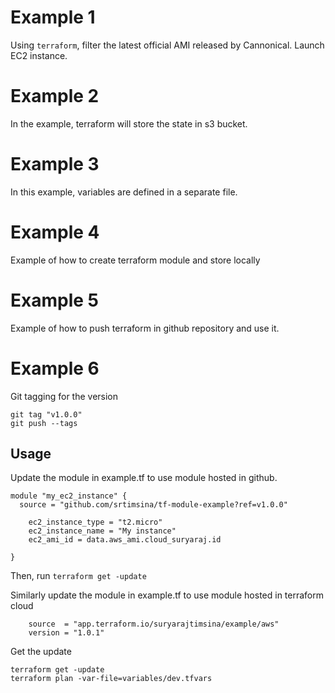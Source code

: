 # Example 1
Using `terraform`, filter the latest official AMI released by Cannonical. Launch EC2 instance.

# Example 2
In the example, terraform will store the state in s3 bucket.

# Example 3
In this example, variables are defined in a separate file. 

# Example 4
Example of how to create terraform module and store locally

# Example 5
Example of how to push terraform in github repository and use it.

# Example 6
Git tagging for the version
~~~
git tag "v1.0.0"
git push --tags
~~~

## Usage
Update the module in example.tf to use module hosted in github.
~~~
module "my_ec2_instance" {
  source = "github.com/srtimsina/tf-module-example?ref=v1.0.0"

    ec2_instance_type = "t2.micro"
    ec2_instance_name = "My instance"
    ec2_ami_id = data.aws_ami.cloud_suryaraj.id

}
~~~

Then, run `terraform get -update`

Similarly update the module in example.tf to use module hosted in terraform cloud
~~~
    source  = "app.terraform.io/suryarajtimsina/example/aws"
    version = "1.0.1"
~~~

Get the update
~~~
terraform get -update 
terraform plan -var-file=variables/dev.tfvars
~~~